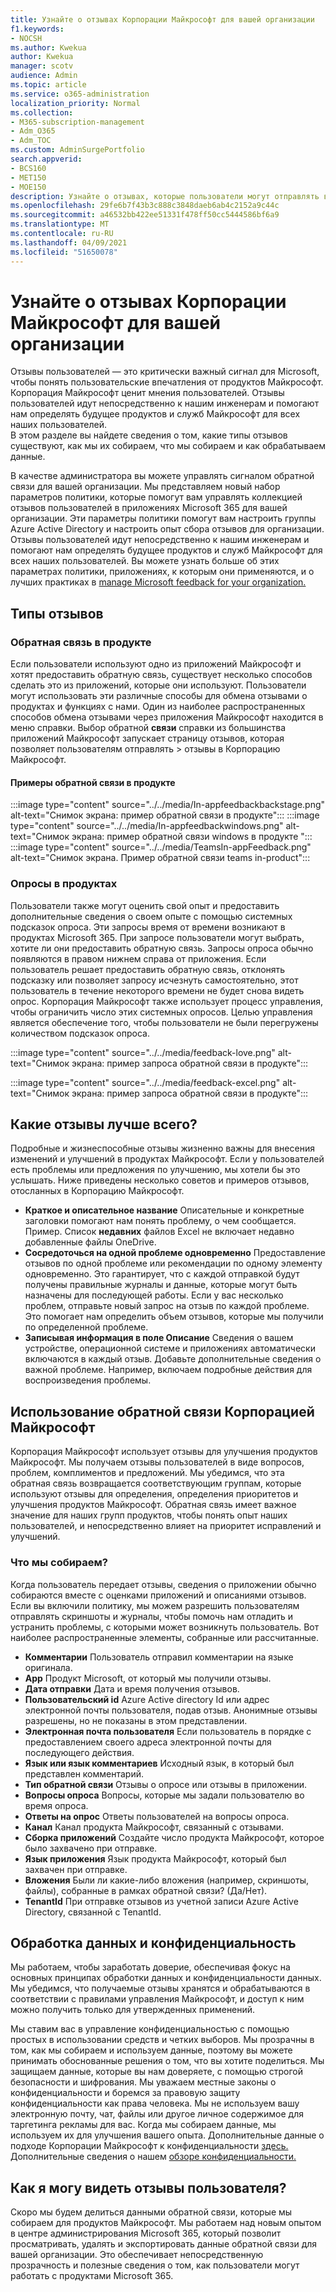 ```yaml
---
title: Узнайте о отзывах Корпорации Майкрософт для вашей организации
f1.keywords:
- NOCSH
ms.author: Kwekua
author: Kwekua
manager: scotv
audience: Admin
ms.topic: article
ms.service: o365-administration
localization_priority: Normal
ms.collection:
- M365-subscription-management
- Adm_O365
- Adm_TOC
ms.custom: AdminSurgePortfolio
search.appverid:
- BCS160
- MET150
- MOE150
description: Узнайте о отзывах, которые пользователи могут отправлять в Корпорацию Майкрософт о продуктах Майкрософт.
ms.openlocfilehash: 29fe6b7f43b3c888c3848daeb6ab4c2152a9c44c
ms.sourcegitcommit: a46532bb422ee51331f478ff50cc5444586bf6a9
ms.translationtype: MT
ms.contentlocale: ru-RU
ms.lasthandoff: 04/09/2021
ms.locfileid: "51650078"
---
```

# <a name="learn-about-microsoft-feedback-for-your-organization"></a>Узнайте о отзывах Корпорации Майкрософт для вашей организации

Отзывы пользователей — это критически важный сигнал для Microsoft, чтобы понять пользовательские впечатления от продуктов Майкрософт. Корпорация Майкрософт ценит мнения пользователей. Отзывы пользователей идут непосредственно к нашим инженерам и помогают нам определять будущее продуктов и служб Майкрософт для всех наших пользователей.  
В этом разделе вы найдете сведения о том, какие типы отзывов существуют, как мы их собираем, что мы собираем и как обрабатываем данные.

В качестве администратора вы можете управлять сигналом обратной связи для вашей организации. Мы представляем новый набор параметров политики, которые помогут вам управлять коллекцией отзывов пользователей в приложениях Microsoft 365 для вашей организации. Эти параметры политики помогут вам настроить группы Azure Active Directory и настроить опыт сбора отзывов для организации. Отзывы пользователей идут непосредственно к нашим инженерам и помогают нам определять будущее продуктов и служб Майкрософт для всех наших пользователей. Вы можете узнать больше об этих параметрах политики, приложениях, к которым они применяются, и о лучших практиках в [manage Microsoft feedback for your organization.](../manage/manage-feedback-ms-org.md)

## <a name="feedback-types"></a>Типы отзывов

### <a name="in-product-feedback"></a>Обратная связь в продукте

Если пользователи используют одно из приложений Майкрософт и хотят предоставить обратную связь, существует несколько способов сделать это из приложений, которые они используют. Пользователи могут использовать эти различные способы для обмена отзывами о продуктах и функциях с нами. Один из наиболее распространенных способов обмена отзывами через приложения Майкрософт находится в меню справки. Выбор обратной **связи** справки из большинства приложений Майкрософт запускает страницу отзывов, которая позволяет пользователям отправлять  >   отзывы в Корпорацию Майкрософт.

#### <a name="in-product-feedback-examples"></a>Примеры обратной связи в продукте

:::image type="content" source="../../media/In-appfeedbackbackstage.png" alt-text="Снимок экрана: пример обратной связи в продукте":::
:::image type="content" source="../../media/In-appfeedbackwindows.png" alt-text="Снимок экрана: пример обратной связи windows в продукте ":::
:::image type="content" source="../../media/TeamsIn-appFeedback.png" alt-text="Снимок экрана. Пример обратной связи teams in-product":::

### <a name="in-product-surveys"></a>Опросы в продуктах

Пользователи также могут оценить свой опыт и предоставить дополнительные сведения о своем опыте с помощью системных подсказок опроса. Эти запросы время от времени возникают в продуктах Microsoft 365. При запросе пользователи могут выбрать, хотите ли они предоставить обратную связь. Запросы опроса обычно появляются в правом нижнем справа от приложения. Если пользователь решает предоставить обратную связь, отклонять подсказку или позволяет запросу исчезнуть самостоятельно, этот пользователь в течение некоторого времени не будет снова видеть опрос. Корпорация Майкрософт также использует процесс управления, чтобы ограничить число этих системных опросов.  Целью управления является обеспечение того, чтобы пользователи не были перегружены количеством подсказок опроса.

:::image type="content" source="../../media/feedback-love.png" alt-text="Снимок экрана: пример запроса обратной связи в продукте":::

:::image type="content" source="../../media/feedback-excel.png" alt-text="Снимок экрана: пример запроса обратной связи в продукте":::

## <a name="what-kind-of-feedback-is-best"></a>Какие отзывы лучше всего?

Подробные и жизнеспособные отзывы жизненно важны для внесения изменений и улучшений в продуктах Майкрософт. Если у пользователей есть проблемы или предложения по улучшению, мы хотели бы это услышать. Ниже приведены несколько советов и примеров отзывов, отосланных в Корпорацию Майкрософт.

- **Краткое и описательное название**   Описательные и конкретные заголовки помогают нам понять проблему, о чем сообщается. Пример. Список **недавних** файлов Excel не включает недавно добавленные файлы OneDrive.
- **Сосредоточься на одной проблеме одновременно**   Предоставление отзывов по одной проблеме или рекомендации по одному элементу одновременно. Это гарантирует, что с каждой отправкой будут получены правильные журналы и данные, которые могут быть назначены для последующей работы. Если у вас несколько проблем, отправьте новый запрос на отзыв по каждой проблеме. Это помогает нам определить объем отзывов, которые мы получили по определенной проблеме.
- **Записывая информация в поле Описание**   Сведения о вашем устройстве, операционной системе и приложениях автоматически включаются в каждый отзыв. Добавьте дополнительные сведения о важной проблеме. Например, включаем подробные действия для воспроизведения проблемы.

## <a name="how-microsoft-uses-feedback"></a>Использование обратной связи Корпорацией Майкрософт

Корпорация Майкрософт использует отзывы для улучшения продуктов Майкрософт. Мы получаем отзывы пользователей в виде вопросов, проблем, комплиментов и предложений. Мы убедимся, что эта обратная связь возвращается соответствующим группам, которые используют отзывы для определения, определения приоритетов и улучшения продуктов Майкрософт. Обратная связь имеет важное значение для наших групп продуктов, чтобы понять опыт наших пользователей, и непосредственно влияет на приоритет исправлений и улучшений.

### <a name="what-do-we-collect"></a>Что мы собираем?

Когда пользователь передает отзывы, сведения о приложении обычно собираются вместе с оценками приложений и описаниями отзывов.  Если вы включили политику, мы можем разрешить пользователям отправлять скриншоты и журналы, чтобы помочь нам отладить и устранить проблемы, с которыми может возникнуть пользователь. Вот наиболее распространенные элементы, собранные или рассчитанные.

- **Комментарии**   Пользователь отправил комментарии на языке оригинала.
- **App**   Продукт Microsoft, от который мы получили отзывы.
- **Дата отправки**   Дата и время получения отзывов.
- **Пользовательский id**   Azure Active directory Id или адрес электронной почты пользователя, подав отзыв. Анонимные отзывы разрешены, но не показаны в этом представлении.
- **Электронная почта пользователя**   Если пользователь в порядке с предоставлением своего адреса электронной почты для последующего действия.
- **Язык или язык комментариев**   Исходный язык, в который был представлен комментарий.
- **Тип обратной связи**   Отзывы о опросе или отзывы в приложении.
- **Вопросы опроса**   Вопросы, которые мы задали пользователю во время опроса.
- **Ответы на опрос**   Ответы пользователей на вопросы опроса.
- **Канал**   Канал продукта Майкрософт, связанный с отзывами.
- **Сборка приложений**   Создайте число продукта Майкрософт, которое было захвачено при отправке.
- **Язык приложения**   Язык продукта Майкрософт, который был захвачен при отправке.
- **Вложения**   Были ли какие-либо вложения (например, скриншоты, файлы), собранные в рамках обратной связи? (Да/Нет).
- **TenantId**   При отправке отзывов из учетной записи Azure Active Directory, связанной с TenantId.

## <a name="data-handling-and-privacy"></a>Обработка данных и конфиденциальность

Мы работаем, чтобы заработать доверие, обеспечивая фокус на основных принципах обработки данных и конфиденциальности данных.
Мы убедимся, что получаемые отзывы хранятся и обрабатываются в соответствии с правилами управления Майкрософт, и доступ к ним можно получить только для утвержденных применений.

Мы ставим вас в управление конфиденциальностью с помощью простых в использовании средств и четких выборов. Мы прозрачны в том, как мы собираем и используем данные, поэтому вы можете принимать обоснованные решения о том, что вы хотите поделиться. Мы защищаем данные, которые вы нам доверяете, с помощью строгой безопасности и шифрования. Мы уважаем местные законы о конфиденциальности и боремся за правовую защиту конфиденциальности как права человека. Мы не используем вашу электронную почту, чат, файлы или другое личное содержимое для таргетинга рекламы для вас. Когда мы собираем данные, мы используем их для улучшения вашего опыта. Дополнительные данные о подходе Корпорации Майкрософт к конфиденциальности [здесь.](https://privacy.microsoft.com/) Дополнительные сведения о нашем [обзоре конфиденциальности.](/compliance/assurance/assurance-privacy)

## <a name="how-can-i-see-my-users-feedback"></a>Как я могу видеть отзывы пользователя?

Скоро мы будем делиться данными обратной связи, которые мы собираем для продуктов Майкрософт. Мы работаем над новым опытом в центре администрирования Microsoft 365, который позволит просматривать, удалять и экспортировать данные обратной связи для вашей организации. Это обеспечивает непосредственную прозрачность и полезные сведения о том, как пользователи могут работать с продуктами Microsoft 365.
